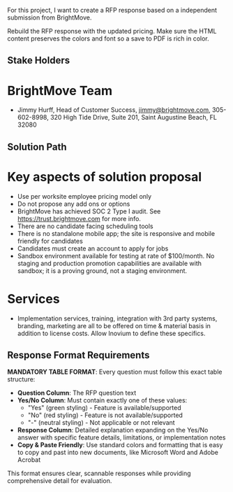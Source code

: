 For this project, I want to create a RFP response based on a independent submission from BrightMove. 

Rebuild the RFP response with the updated pricing.  Make sure the HTML content preserves the colors and font so a save to PDF is rich in color.

## Stake Holders

# BrightMove Team
- Jimmy Hurff, Head of Customer Success, jimmy@brightmove.com, 305-602-8998, 320 High Tide Drive, Suite 201, Saint Augustine Beach, FL 32080

## Solution Path

# Key aspects of solution proposal

- Use per worksite employee pricing model only
- Do not propose any add ons or options
- BrightMove has achieved SOC 2 Type I audit.  See https://trust.brightmove.com for more info.
- There are no candidate facing scheduling tools
- There is no standalone mobile app; the site is responsive and mobile friendly for candidates
- Candidates must create an account to apply for jobs
- Sandbox environment available for testing at rate of $100/month.  No staging and production promotion capabilities are available with sandbox; it is a proving ground, not a staging environment.

# Services 

- Implementation services, training, integration with 3rd party systems, branding, marketing are all to be offered on time & material basis in addition to license costs.  Allow Inovium to define these specifics.

## Response Format Requirements

**MANDATORY TABLE FORMAT**: Every question must follow this exact table structure:
- **Question Column**: The RFP question text
- **Yes/No Column**: Must contain exactly one of these values:
  - "Yes" (green styling) - Feature is available/supported
  - "No" (red styling) - Feature is not available/supported  
  - "-" (neutral styling) - Not applicable or not relevant
- **Response Column**: Detailed explanation expanding on the Yes/No answer with specific feature details, limitations, or implementation notes
- **Copy & Paste Friendly**: Use standard colors and formatting that is easy to copy and past into new documents, like Microsoft Word and Adobe Acrobat

This format ensures clear, scannable responses while providing comprehensive detail for evaluation.